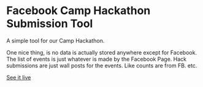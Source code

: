 # Facebook Camp Hackathon Submission Tool

A simple tool for our Camp Hackathon.

One nice thing, is no data is actually stored anywhere except for Facebook. 
The list of events is just whatever is made by the Facebook Page. 
Hack submissions are just wall posts for the events. 
Like counts are from FB. etc. 

[See it live](http://fb-hackathon.appspot.com)
